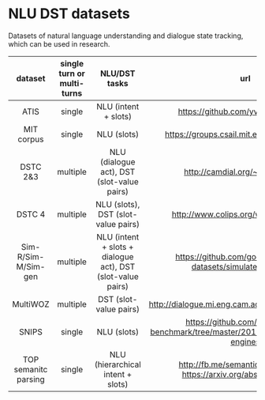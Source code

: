 # NLU DST datasets

Datasets of natural language understanding and dialogue state tracking, which can be used in research.

|  dataset | single turn or multi-turns | NLU/DST tasks | url |
|:--------:|:--------:|:--------:|:--------:|
| ATIS | single | NLU (intent + slots) | https://github.com/yvchen/JointSLU |
| MIT corpus | single | NLU (slots) | https://groups.csail.mit.edu/sls/downloads/ |
| DSTC 2&3 | multiple | NLU (dialogue act), DST (slot-value pairs) | http://camdial.org/~mh521/dstc/ |
| DSTC 4 | multiple | NLU (slots), DST (slot-value pairs) | http://www.colips.org/workshop/dstc4/ |
| Sim-R/Sim-M/Sim-gen | multiple | NLU (intent + slots + dialogue act), DST (slot-value pairs) | https://github.com/google-research-datasets/simulated-dialogue |
| MultiWOZ | multiple | DST (slot-value pairs) | http://dialogue.mi.eng.cam.ac.uk/index.php/corpus/ |
| SNIPS | single | NLU (slots) | https://github.com/snipsco/nlu-benchmark/tree/master/2017-06-custom-intent-engines |
| TOP semanitc parsing | single | NLU (hierarchical intent + slots) | http://fb.me/semanticparsingdialog, https://arxiv.org/abs/1810.07942 |
 
